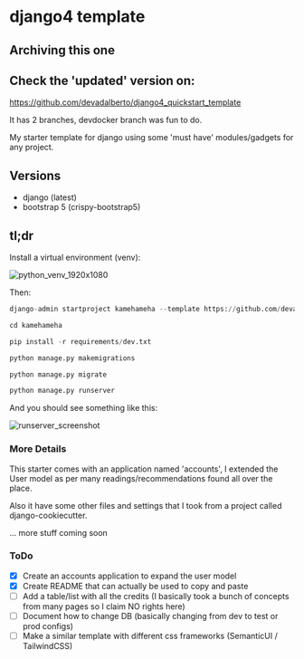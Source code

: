 # django4 template

## Archiving this one

## Check the 'updated' version on:

https://github.com/devadalberto/django4_quickstart_template

It has 2 branches, devdocker branch was fun to do.



















My starter template for django using some 'must have' modules/gadgets for any project.

## Versions

- django (latest)
- bootstrap 5 (crispy-bootstrap5)

## tl;dr

Install a virtual environment (venv):

![python_venv_1920x1080](https://user-images.githubusercontent.com/18197046/165364571-bca825dd-cff6-4eb4-8bb8-a9afec2e7491.gif)

Then:
```python
django-admin startproject kamehameha --template https://github.com/devadalberto/django4template/archive/refs/heads/main.zip
```

```python
cd kamehameha
```

```python
pip install -r requirements/dev.txt
```

```python
python manage.py makemigrations
```

```python
python manage.py migrate
```

```python
python manage.py runserver
```

And you should see something like this:

![runserver_screenshot](https://user-images.githubusercontent.com/18197046/165364330-f2d773b0-06ee-450e-a72e-423a9240fed4.png)
<!-- ![kamehameha_demo_startup](https://user-images.githubusercontent.com/18197046/145336560-087a2249-3ca1-42cd-8b7e-28abe3b790fa.png) -->

### More Details

This starter comes with an application named 'accounts', I extended the User model as per many readings/recommendations found all over the place.

Also it have some other files and settings that I took from a project called django-cookiecutter.

... more stuff coming soon

### ToDo

- [x] Create an accounts application to expand the user model
- [x] Create README that can actually be used to copy and paste
- [ ] Add a table/list with all the credits (I basically took a bunch of concepts from many pages so I claim NO rights here)
- [ ] Document how to change DB (basically changing from dev to test or prod configs)
- [ ] Make a similar template with different css frameworks (SemanticUI / TailwindCSS)
